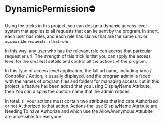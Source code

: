 # DynamicPermission⛔

Using the tricks in this project, you can design a dynamic access level system that applies to all requests that can be sent by the program.
In short, each user has roles, and each role has claims that are the same urls or accessible requests in that role.

In this way, any user who has the relevant role can access that particular request or url.
The strength of this trick is that you can apply the access level for the smallest details and control all the actions of the program.

In this type of access level application, the full url name, including Area / Controller / Action, is usually displayed, and the program admin is faced with the names of program files and folders for managing access, but in this project, a feature has been added that you using DisplayName Attribute, then You can display the custom name that the admin notices.

In total, all your actions must contain two attributes that indicate Authorized or not Authorized to  that action.
Actions that use DisplayName Attribute are Needing To have Authorize and which use the AllowAnonymous Attrubite are accessible for everyone.
